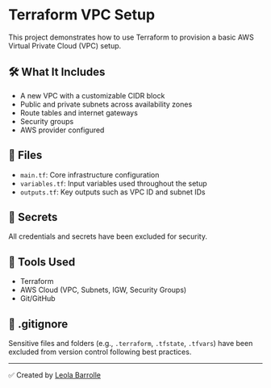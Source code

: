 # Terraform VPC Setup

This project demonstrates how to use Terraform to provision a basic AWS Virtual Private Cloud (VPC) setup.

## 🛠️ What It Includes

- A new VPC with a customizable CIDR block
- Public and private subnets across availability zones
- Route tables and internet gateways
- Security groups
- AWS provider configured

## 🔧 Files

- `main.tf`: Core infrastructure configuration
- `variables.tf`: Input variables used throughout the setup
- `outputs.tf`: Key outputs such as VPC ID and subnet IDs

## 🚫 Secrets

All credentials and secrets have been excluded for security.

## 📌 Tools Used

- Terraform
- AWS Cloud (VPC, Subnets, IGW, Security Groups)
- Git/GitHub

## 📁 .gitignore

Sensitive files and folders (e.g., `.terraform`, `.tfstate`, `.tfvars`) have been excluded from version control following best practices.

---

✅ Created by [Leola Barrolle](https://github.com/LeolaBarrolleAWS)
